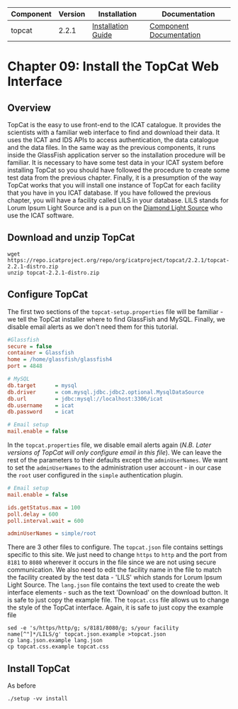 | Component | Version | Installation                                                                            | Documentation |
| --------- | ------- | ------------                                                                            | ------------- |
| topcat    | 2.2.1   | [Installation Guide](https://repo.icatproject.org/site/topcat/2.2.1/installation.html)  | [Component Documentation](https://icatproject.org/user-documentation/icat-data-service/) |

Chapter 09: Install the TopCat Web Interface
===========================================

Overview
--------

TopCat is the easy to use front-end to the ICAT catalogue. It provides the scientists with a familiar web interface to find and download their data. It uses the ICAT and IDS APIs to access authentication, the data catalogue and the data files. In the same way as the previous components, it runs inside the GlassFish application server so the installation procedure will be familiar. It is necessary to have some test data in your ICAT system before installing TopCat so you should have followed the procedure to create some test data from the previous chapter. Finally, it is a presumption of the way TopCat works that you will install one instance of TopCat for each facility that you have in you ICAT database. If you have followed the previous chapter, you will have a facility called LILS in your database. LILS stands for Lorum Ipsum Light Source and is a pun on the [Diamond Light Source](http://www.diamond.ac.uk) who use the ICAT software.

Download and unzip TopCat
-------------------------

```Shell
wget https://repo.icatproject.org/repo/org/icatproject/topcat/2.2.1/topcat-2.2.1-distro.zip
unzip topcat-2.2.1-distro.zip
```

Configure TopCat
----------------

The first two sections of the `topcat-setup.properties` file will be familiar - we tell the TopCat installer where to find GlassFish and MySQL. Finally, we disable email alerts as we don't need them for this tutorial.
```INI
#Glassfish
secure = false
container = Glassfish
home = /home/glassfish/glassfish4
port = 4848

# MySQL
db.target      = mysql
db.driver      = com.mysql.jdbc.jdbc2.optional.MysqlDataSource
db.url         = jdbc:mysql://localhost:3306/icat
db.username    = icat
db.password    = icat

# Email setup
mail.enable = false
```

In the `topcat.properties` file, we disable email alerts again (*N.B. Later versions of TopCat will only configure email in this file*). We can leave the rest of the parameters to their defaults except the `adminUserNames`. We want to set the `adminUserNames` to the administration user account - in our case the `root` user configured in the `simple` authentication plugin.
```INI
# Email setup
mail.enable = false

ids.getStatus.max = 100
poll.delay = 600
poll.interval.wait = 600

adminUserNames = simple/root
```

There are 3 other files to configure. The `topcat.json` file contains settings specific to this site. We just need to change `https` to `http` and the port from `8181` to `8080` wherever it occurs in the file since we are not using secure communication. We also need to edit the facility name in the file to match the facility created by the test data - 'LILS' which stands for Lorum Ipsum Light Source. The `lang.json` file contains the text used to create the web interface elements - such as the text 'Download' on the download button. It is safe to just copy the example file. The `topcat.css` file allows us to change the style of the TopCat interface. Again, it is safe to just copy the example file

```Shell
sed -e 's/https/http/g; s/8181/8080/g; s/your facility name[^"]*/LILS/g' topcat.json.example >topcat.json
cp lang.json.example lang.json
cp topcat.css.example topcat.css
```

Install TopCat
--------------
As before
```Shell
./setup -vv install
```
